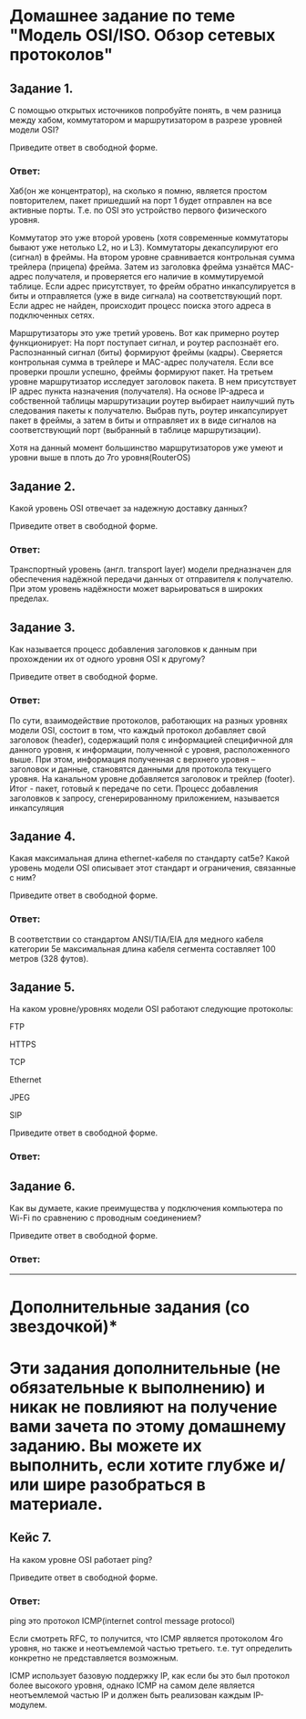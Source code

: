 # **Домашнее задание по теме "Модель OSI/ISO. Обзор сетевых протоколов"**

## Задание 1.

С помощью открытых источников попробуйте понять, в чем разница между хабом, коммутатором и маршрутизатором в разрезе уровней модели OSI?

Приведите ответ в свободной форме.

### Ответ: 

Хаб(он же концентратор), на сколько я помню, является простом повторителем, пакет пришедший на порт 1 будет отправлен на все активные порты. Т.е. по OSI это устройство первого физического уровня.

Коммутатор это уже второй уровень (хотя современные коммутаторы бывают уже нетолько L2, но и L3). Коммутаторы декапсулируют его (сигнал) в фреймы. На втором уровне сравнивается контрольная сумма трейлера (прицепа) фрейма. Затем из заголовка фрейма узнаётся MAC-адрес получателя, и проверяется его наличие в коммутируемой таблице. Если адрес присутствует, то фрейм обратно инкапсулируется в биты и отправляется (уже в виде сигнала) на соответствующий порт. Если адрес не найден, происходит процесс поиска этого адреса в подключенных сетях.

Маршрутизаторы это уже третий уровень. Вот как примерно роутер функционирует: На порт поступает сигнал, и роутер распознаёт его. Распознанный сигнал (биты) формируют фреймы (кадры). Сверяется контрольная сумма в трейлере и MAC-адрес получателя. Если все проверки прошли успешно, фреймы формируют пакет. На третьем уровне маршрутизатор исследует заголовок пакета. В нем присутствует IP адрес пункта назначения (получателя). На основе IP-адреса и собственной таблицы маршрутизации роутер выбирает наилучший путь следования пакеты к получателю. Выбрав путь, роутер инкапсулирует пакет в фреймы, а затем в биты и отправляет их в виде сигналов на соответствующий порт (выбранный в таблице маршрутизации).

Хотя на данный момент большинство маршрутизаторов уже умеют и уровни выше в плоть до 7го уровня(RouterOS)

## Задание 2.

Какой уровень OSI отвечает за надежную доставку данных?

Приведите ответ в свободной форме.

### Ответ: 

Транспортный уровень (англ. transport layer) модели предназначен для обеспечения надёжной передачи данных от отправителя к получателю. При этом уровень надёжности может варьироваться в широких пределах.

## Задание 3.

Как называется процесс добавления заголовков к данным при прохождении их от одного уровня OSI к другому?

Приведите ответ в свободной форме.

### Ответ: 

По сути, взаимодействие протоколов, работающих на разных уровнях модели OSI, состоит в том, что каждый протокол добавляет свой заголовок (header), содержащий поля с информацией специфичной для данного уровня, к информации, полученной с уровня, расположенного выше. При этом, информация полученная с верхнего уровня – заголовок и данные, становятся данными для протокола текущего уровня. На канальном уровне добавляется заголовок и трейлер (footer). Итог - пакет, готовый к передаче по сети. Процесс добавления заголовков к запросу, сгенерированному приложением, называется инкапсуляция

## Задание 4.

Какая максимальная длина ethernet-кабеля по стандарту cat5e? Какой уровень модели OSI описывает этот стандарт и ограничения, связанные с ним?

Приведите ответ в свободной форме.


### Ответ: 

В соответствии со стандартом ANSI/TIA/EIA для медного кабеля категории 5е максимальная длина кабеля сегмента составляет 100 метров (328 футов).



## Задание 5.

На каком уровне/уровнях модели OSI работают следующие протоколы:

FTP

HTTPS

TCP

Ethernet

JPEG

SIP

Приведите ответ в свободной форме.

### Ответ: 


## Задание 6.

Как вы думаете, какие преимущества у подключения компьютера по Wi-Fi по сравнению с проводным соединением?

Приведите ответ в свободной форме.

### Ответ: 



________________________________________________________

# Дополнительные задания (со звездочкой)*

# Эти задания дополнительные (не обязательные к выполнению) и никак не повлияют на получение вами зачета по этому домашнему заданию. Вы можете их выполнить, если хотите глубже и/или шире разобраться в материале.

## Кейс 7.

На каком уровне OSI работает ping?

Приведите ответ в свободной форме.


### Ответ: 

ping это протокол ICMP(internet control message protocol)

Если смотреть RFC, то получится, что ICMP является протоколом 4го уровня, но также и неотъемлемой частью третьего. т.е. тут определить конкретно не представляется возможным.

ICMP использует базовую поддержку IP, как если бы это был протокол более высокого
уровня, однако ICMP на самом деле является неотъемлемой частью IP и должен быть реализован каждым IP-модулем.


